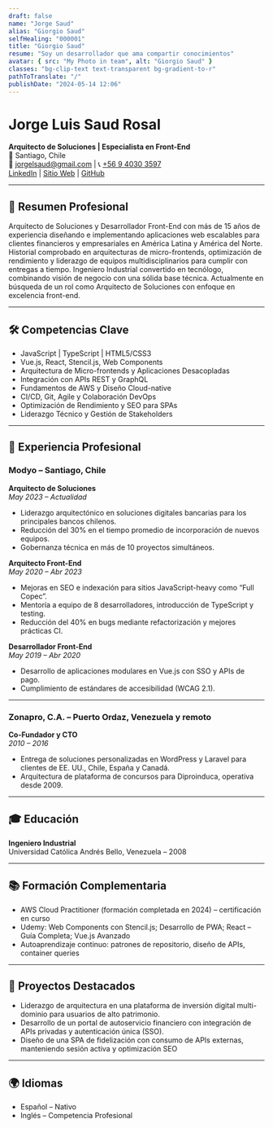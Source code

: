 ```yaml
---
draft: false
name: "Jorge Saud"
alias: "Giorgio Saud"
selfHealing: "000001"
title: "Giorgio Saud"
resume: "Soy un desarrollador que ama compartir conocimientos"
avatar: { src: "My Photo in team", alt: "Giorgio Saud" }
classes: "bg-clip-text text-transparent bg-gradient-to-r"
pathToTranslate: "/"
publishDate: "2024-05-14 12:06"
---
```

# Jorge Luis Saud Rosal

**Arquitecto de Soluciones | Especialista en Front-End**  
📍 Santiago, Chile  
📧 jorgelsaud@gmail.com | 📞 [+56 9 4030 3597](tel:+56940303597) 
</br> [LinkedIn](https://www.linkedin.com/in/giorgiosaud/) | [Sitio Web](https://giorgiosaud.io) | [GitHub](https://github.com/giorgiosaud)

---

## 🧠 Resumen Profesional

Arquitecto de Soluciones y Desarrollador Front-End con más de 15 años de experiencia diseñando e implementando aplicaciones web escalables para clientes financieros y empresariales en América Latina y América del Norte. Historial comprobado en arquitecturas de micro-frontends, optimización de rendimiento y liderazgo de equipos multidisciplinarios para cumplir con entregas a tiempo. Ingeniero Industrial convertido en tecnólogo, combinando visión de negocio con una sólida base técnica. Actualmente en búsqueda de un rol como Arquitecto de Soluciones con enfoque en excelencia front-end.

---

## 🛠️ Competencias Clave

- JavaScript | TypeScript | HTML5/CSS3  
- Vue.js, React, Stencil.js, Web Components  
- Arquitectura de Micro-frontends y Aplicaciones Desacopladas  
- Integración con APIs REST y GraphQL  
- Fundamentos de AWS y Diseño Cloud-native  
- CI/CD, Git, Agile y Colaboración DevOps  
- Optimización de Rendimiento y SEO para SPAs  
- Liderazgo Técnico y Gestión de Stakeholders  

---

## 💼 Experiencia Profesional

### **Modyo – Santiago, Chile**

**Arquitecto de Soluciones**  
_May 2023 – Actualidad_  
- Liderazgo arquitectónico en soluciones digitales bancarias para los principales bancos chilenos.  
- Reducción del 30% en el tiempo promedio de incorporación de nuevos equipos.  
- Gobernanza técnica en más de 10 proyectos simultáneos.

**Arquitecto Front-End**  
_May 2020 – Abr 2023_  
- Mejoras en SEO e indexación para sitios JavaScript-heavy como “Full Copec”.  
- Mentoría a equipo de 8 desarrolladores, introducción de TypeScript y testing.  
- Reducción del 40% en bugs mediante refactorización y mejores prácticas CI.

**Desarrollador Front-End**  
_May 2019 – Abr 2020_  
- Desarrollo de aplicaciones modulares en Vue.js con SSO y APIs de pago.  
- Cumplimiento de estándares de accesibilidad (WCAG 2.1).

---

### **Zonapro, C.A. – Puerto Ordaz, Venezuela y remoto**

**Co-Fundador y CTO**  
_2010 – 2016_  
- Entrega de soluciones personalizadas en WordPress y Laravel para clientes de EE. UU., Chile, España y Canadá.  
- Arquitectura de plataforma de concursos para Diproinduca, operativa desde 2009.  

---

## 🎓 Educación

**Ingeniero Industrial**  
Universidad Católica Andrés Bello, Venezuela – 2008

---

## 📚 Formación Complementaria

- AWS Cloud Practitioner (formación completada en 2024) – certificación en curso  
- Udemy: Web Components con Stencil.js; Desarrollo de PWA; React – Guía Completa; Vue.js Avanzado  
- Autoaprendizaje continuo: patrones de repositorio, diseño de APIs, container queries

---

## 🚀 Proyectos Destacados

- Liderazgo de arquitectura en una plataforma de inversión digital multi-dominio para usuarios de alto patrimonio.
- Desarrollo de un portal de autoservicio financiero con integración de APIs privadas y autenticación única (SSO).
- Diseño de una SPA de fidelización con consumo de APIs externas, manteniendo sesión activa y optimización SEO

---

## 🌍 Idiomas

- Español – Nativo  
- Inglés – Competencia Profesional